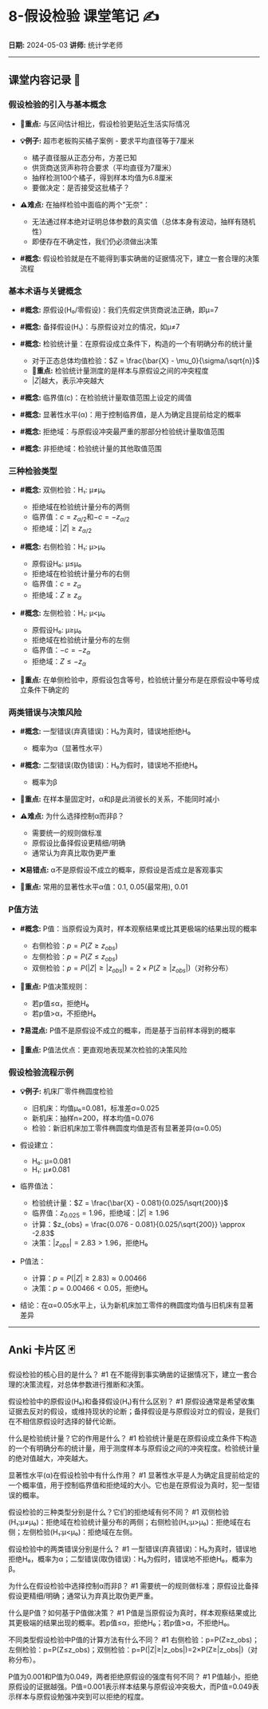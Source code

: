 # 8-假设检验 课堂笔记 ✍️

**日期:** 2024-05-03
**讲师:** 统计学老师

---

## 课堂内容记录 📝

### 假设检验的引入与基本概念

* **📌重点:** 与区间估计相比，假设检验更贴近生活实际情况
* **💡例子:** 超市老板购买橘子案例 - 要求平均直径等于7厘米
  * 橘子直径服从正态分布，方差已知
  * 供货商送货声称符合要求（平均直径为7厘米）
  * 抽样检测100个橘子，得到样本均值为6.8厘米
  * 要做决定：是否接受这批橘子？

* **⚠️难点:** 在抽样检验中面临的两个"无奈"：
  * 无法通过样本绝对证明总体参数的真实值（总体本身有波动，抽样有随机性）
  * 即便存在不确定性，我们仍必须做出决策

* **#概念:** 假设检验就是在不能得到事实确凿的证据情况下，建立一套合理的决策流程

### 基本术语与关键概念

* **#概念:** 原假设(H₀/零假设)：我们先假定供货商说法正确，即μ=7
* **#概念:** 备择假设(H₁)：与原假设对立的情况，如μ≠7
* **#概念:** 检验统计量：在原假设成立条件下，构造的一个有明确分布的统计量
  * 对于正态总体均值检验：$Z = \frac{\bar{X} - \mu_0}{\sigma/\sqrt{n}}$
  * **📌重点:** 检验统计量测度的是样本与原假设之间的冲突程度
  * $|Z|$越大，表示冲突越大

* **#概念:** 临界值(c)：在检验统计量取值范围上设定的阈值
* **#概念:** 显著性水平(α)：用于控制临界值，是人为确定且提前给定的概率
* **#概念:** 拒绝域：与原假设冲突最严重的那部分检验统计量取值范围
* **#概念:** 非拒绝域：检验统计量的其他取值范围

### 三种检验类型

* **#概念:** 双侧检验：H₁: μ≠μ₀
  * 拒绝域在检验统计量分布的两侧
  * 临界值：$c = z_{\alpha/2}$和$-c = -z_{\alpha/2}$
  * 拒绝域：$|Z| \geq z_{\alpha/2}$

* **#概念:** 右侧检验：H₁: μ>μ₀
  * 原假设H₀: μ≤μ₀
  * 拒绝域在检验统计量分布的右侧
  * 临界值：$c = z_{\alpha}$
  * 拒绝域：$Z \geq z_{\alpha}$

* **#概念:** 左侧检验：H₁: μ<μ₀
  * 原假设H₀: μ≥μ₀
  * 拒绝域在检验统计量分布的左侧
  * 临界值：$-c = -z_{\alpha}$
  * 拒绝域：$Z \leq -z_{\alpha}$
  
* **📌重点:** 在单侧检验中，原假设包含等号，检验统计量分布是在原假设中等号成立条件下确定的

### 两类错误与决策风险

* **#概念:** 一型错误(弃真错误)：H₀为真时，错误地拒绝H₀
  * 概率为α（显著性水平）
  
* **#概念:** 二型错误(取伪错误)：H₀为假时，错误地不拒绝H₀
  * 概率为β
  
* **📌重点:** 在样本量固定时，α和β是此消彼长的关系，不能同时减小

* **⚠️难点:** 为什么选择控制α而非β？
  * 需要统一的规则做标准
  * 原假设比备择假设更精细/明确
  * 通常认为弃真比取伪更严重

* **❌易错点:** α不是原假设不成立的概率，原假设是否成立是客观事实
* **📌重点:** 常用的显著性水平α值：0.1, 0.05(最常用), 0.01

### P值方法

* **#概念:** P值：当原假设为真时，样本观察结果或比其更极端的结果出现的概率
  * 右侧检验：$p = P(Z \geq z_{obs})$
  * 左侧检验：$p = P(Z \leq z_{obs})$
  * 双侧检验：$p = P(|Z| \geq |z_{obs}|) = 2 \times P(Z \geq |z_{obs}|)$（对称分布）

* **📌重点:** P值决策规则：
  * 若p值≤α，拒绝H₀
  * 若p值>α，不拒绝H₀
  
* **❓易混点:** P值不是原假设不成立的概率，而是基于当前样本得到的概率
* **📌重点:** P值法优点：更直观地表现某次检验的决策风险

### 假设检验流程示例

* **💡例子:** 机床厂零件椭圆度检验
  * 旧机床：均值μ₀=0.081，标准差σ=0.025
  * 新机床：抽样n=200，样本均值=0.076
  * 检验：新旧机床加工零件椭圆度均值是否有显著差异(α=0.05)
  
* 假设建立：
  * H₀: μ=0.081
  * H₁: μ≠0.081
  
* 临界值法：
  * 检验统计量：$Z = \frac{\bar{X} - 0.081}{0.025/\sqrt{200}}$
  * 临界值：$z_{0.025} = 1.96$，拒绝域：$|Z| \geq 1.96$
  * 计算：$z_{obs} = \frac{0.076 - 0.081}{0.025/\sqrt{200}} \approx -2.83$
  * 决策：$|z_{obs}| = 2.83 > 1.96$，拒绝H₀
  
* P值法：
  * 计算：$p = P(|Z| \geq 2.83) \approx 0.00466$
  * 决策：$p=0.00466 < 0.05$，拒绝H₀
  
* 结论：在α=0.05水平上，认为新机床加工零件的椭圆度均值与旧机床有显著差异

---

## Anki 卡片区 🃏

假设检验的核心目的是什么？ #1
  在不能得到事实确凿的证据情况下，建立一套合理的决策流程，对总体参数进行推断和决策。

假设检验中的原假设(H₀)和备择假设(H₁)有什么区别？ #1
  原假设通常是希望收集证据去反对的假设，或维持现状的论断；备择假设是与原假设对立的假设，是我们在不相信原假设时选择的替代论断。

什么是检验统计量？它的作用是什么？ #1
  检验统计量是在原假设成立条件下构造的一个有明确分布的统计量，用于测度样本与原假设之间的冲突程度。检验统计量的绝对值越大，冲突越大。

显著性水平(α)在假设检验中有什么作用？ #1
  显著性水平是人为确定且提前给定的一个概率值，用于控制临界值和拒绝域的大小。它也是在原假设为真时，犯一型错误的概率。

假设检验的三种类型分别是什么？它们的拒绝域有何不同？ #1
  双侧检验(H₁:μ≠μ₀)：拒绝域在检验统计量分布的两侧；右侧检验(H₁:μ>μ₀)：拒绝域在右侧；左侧检验(H₁:μ<μ₀)：拒绝域在左侧。

假设检验中的两类错误分别是什么？ #1
  一型错误(弃真错误)：H₀为真时，错误地拒绝H₀，概率为α；二型错误(取伪错误)：H₀为假时，错误地不拒绝H₀，概率为β。

为什么在假设检验中选择控制α而非β？ #1
  需要统一的规则做标准；原假设比备择假设更精细/明确；通常认为弃真比取伪更严重。

什么是P值？如何基于P值做决策？ #1
  P值是当原假设为真时，样本观察结果或比其更极端的结果出现的概率。若p值≤α，拒绝H₀；若p值>α，不拒绝H₀。

不同类型假设检验中P值的计算方法有什么不同？ #1
  右侧检验：p=P(Z≥z_obs)；左侧检验：p=P(Z≤z_obs)；双侧检验：p=P(|Z|≥|z_obs|)=2×P(Z≥|z_obs|)（对称分布）。

P值为0.001和P值为0.049，两者拒绝原假设的强度有何不同？ #1
  P值越小，拒绝原假设的证据越强。P值=0.001表示样本结果与原假设冲突极大，而P值=0.049表示样本与原假设勉强冲突到可以拒绝的程度。 